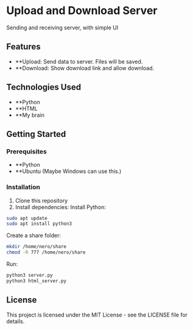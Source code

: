 # Upload and Download Server

Sending and receiving server, with simple UI

## Features

- **Upload: Send data to server. Files will be saved.
- **Download: Show download link and allow download.

## Technologies Used

- **Python
- **HTML
- **My brain

## Getting Started

### Prerequisites

- **Python
- **Ubuntu (Maybe Windows can use this.)

### Installation

1. Clone this repository
2. Install dependencies:
Install Python:
```bash
sudo apt update
sudo apt install python3
```
Create a share folder:
```bash
mkdir /home/nero/share
chmod -R 777 /home/nero/share
```
Run:
```bash
python3 server.py
python3 html_server.py
```

## License

This project is licensed under the MIT License - see the LICENSE file for details.








